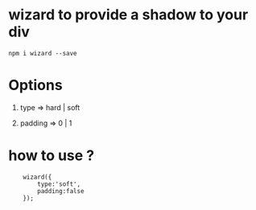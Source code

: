 # wizard to provide a shadow to your div


`npm i wizard --save`

# Options 

1) type => hard | soft 

2) padding => 0 | 1 

# how to use ?

``` import {wizard} from wizard ;
    wizard({
        type:'soft',
        padding:false
    });

```